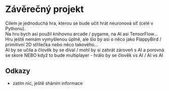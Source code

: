 # Závěrečný projekt
Cílem je jednoduchá hra, kterou se bude učit hrát neuronová síť (celé v Pythonu).\
Na hru bych asi použil knihovnu arcade / pygame, na AI asi TensorFlow...\
Hru ještě nemám vymyšlenou úplně, ale šlo by asi o něco jako FlappyBird / primitivní 2D střílečka nebo něco takového...\
AI by se učila a člověk by se díval / mohl by si zahrát zároveň s AI a porovná se skore NEBO když to bude multiplayer - hrálo by se člověk vs AI / AI vs AI

## Odkazy
- zatím nic, ještě sháním informace
